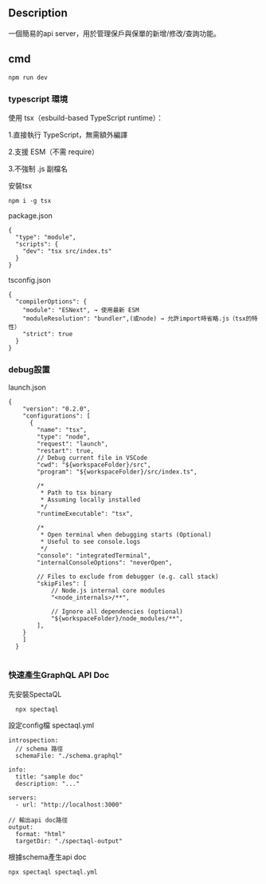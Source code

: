## Description
一個簡易的api server，用於管理保戶與保單的新增/修改/查詢功能。
## cmd
```
npm run dev
```     

### typescript 環境
使用 tsx（esbuild-based TypeScript runtime）：

  1.直接執行 TypeScript，無需額外編譯
  
  2.支援 ESM（不需 require）
  
  3.不強制 .js 副檔名

安裝tsx

```
npm i -g tsx
```

package.json
```
{
  "type": "module",
  "scripts": {
    "dev": "tsx src/index.ts"
  }
}
```

tsconfig.json
```
{
  "compilerOptions": {
    "module": "ESNext", → 使用最新 ESM
    "moduleResolution": "bundler",(或node) → 允許import時省略.js（tsx的特性）
    "strict": true
  }
}
```

### debug設置
launch.json
```
{
    "version": "0.2.0",
    "configurations": [
      {
        "name": "tsx",
        "type": "node",
        "request": "launch",
        "restart": true,
        // Debug current file in VSCode
        "cwd": "${workspaceFolder}/src",
        "program": "${workspaceFolder}/src/index.ts",
    
        /*
         * Path to tsx binary
         * Assuming locally installed
         */
        "runtimeExecutable": "tsx",
    
        /*
         * Open terminal when debugging starts (Optional)
         * Useful to see console.logs
         */
        "console": "integratedTerminal",
        "internalConsoleOptions": "neverOpen",
    
        // Files to exclude from debugger (e.g. call stack)
        "skipFiles": [
            // Node.js internal core modules
            "<node_internals>/**",
    
            // Ignore all dependencies (optional)
            "${workspaceFolder}/node_modules/**",
        ],
    }
    ]
  }
  
```
### 快速產生GraphQL API Doc

先安裝SpectaQL
```
  npx spectaql
```

設定config檔 spectaql.yml

```
introspection:
  // schema 路徑
  schemaFile: "./schema.graphql"

info:
  title: "sample doc"
  description: "..."

servers:
  - url: "http://localhost:3000"

// 輸出api doc路徑
output:
  format: "html"
  targetDir: "./spectaql-output"

```

根據schema產生api doc
```
npx spectaql spectaql.yml 
```